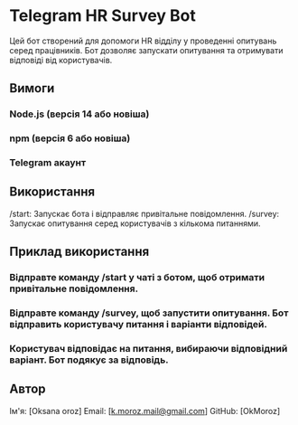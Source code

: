 # Telegram HR Survey Bot
Цей бот створений для допомоги HR відділу у проведенні опитувань серед працівників. Бот дозволяє запускати опитування та отримувати відповіді від користувачів.

## Вимоги
### Node.js (версія 14 або новіша)
### npm (версія 6 або новіша)
### Telegram акаунт

## Використання
 /start: Запускає бота і відправляє привітальне повідомлення.
 /survey: Запускає опитування серед користувачів з кількома питаннями.
## Приклад використання
### Відправте команду /start у чаті з ботом, щоб отримати привітальне повідомлення.
### Відправте команду /survey, щоб запустити опитування. Бот відправить користувачу питання і варіанти відповідей.
### Користувач відповідає на питання, вибираючи відповідний варіант. Бот подякує за відповідь.

## Автор
Ім'я: [Oksana oroz]
Email: [k.moroz.mail@gmail.com]
GitHub: [OkMoroz]
